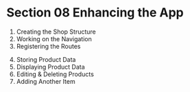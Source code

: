 # Section 08 Enhancing the App

1. Creating the Shop Structure
2. Working on the Navigation
3. Registering the Routes
<!--  -->
4. Storing Product Data
5. Displaying Product Data
6. Editing & Deleting Products
7. Adding Another Item
